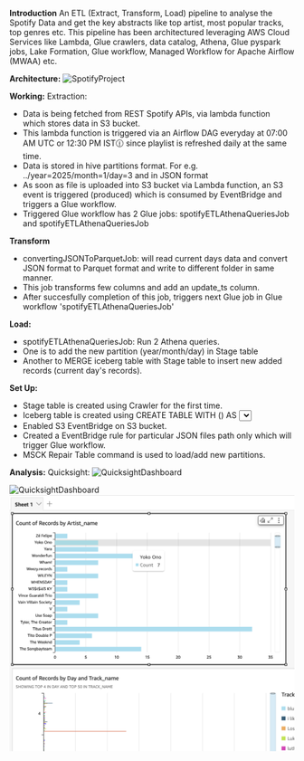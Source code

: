 **Introduction**
An ETL (Extract, Transform, Load) pipeline to analyse the Spotify Data and get the key abstracts like top artist, most popular tracks, top genres etc. 
This pipeline has been architectured leveraging AWS Cloud Services like Lambda, Glue crawlers, data catalog, Athena, Glue pyspark jobs, Lake Formation, Glue workflow, Managed Workflow for Apache Airflow (MWAA) etc.

**Architecture:**
![SpotifyProject](https://github.com/user-attachments/assets/1ad8b12a-3cde-4320-ad25-b69fa7421b4d)

**Working:**
Extraction:
  - Data is being fetched from REST Spotify APIs, via lambda function which stores data in S3 bucket.
  - This lambda function is triggered via an Airflow DAG everyday at 07:00 AM UTC or 12:30 PM IST🕧 since playlist is refreshed daily at the same time.
  - Data is stored in hive partitions format. For e.g. ../year=2025/month=1/day=3 and in JSON format
  - As soon as file is uploaded into S3 bucket via Lambda function, an S3 event is triggered (produced) which is consumed by EventBridge and triggers a Glue workflow.
  - Triggered Glue workflow has 2 Glue jobs: spotifyETLAthenaQueriesJob and spotifyETLAthenaQueriesJob

**Transform**
  - convertingJSONToParquetJob: will read current days data and convert JSON format to Parquet format and write to different folder in same manner.
  - This job transforms few columns and add an update_ts column.
  - After succesfully completion of this job, triggers next Glue job in Glue workflow 'spotifyETLAthenaQueriesJob'

**Load:**
  -  spotifyETLAthenaQueriesJob: Run 2 Athena queries.
  -  One is to add the new partition (year/month/day) in Stage table
  -  Another to MERGE iceberg table with Stage table to insert new added records (current day's records).

**Set Up:**
  - Stage table is created using Crawler for the first time.
  - Iceberg table is created using CREATE TABLE WITH (<options>) AS <SELECT query>(CTAS)  query on Stage table.
  - Enabled S3 EventBridge on S3 bucket.
  - Created a EventBridge rule for particular JSON files path only which will trigger Glue workflow.
  - MSCK Repair Table command is used to load/add new partitions.


**Analysis:**
Quicksight:
<img width="727" alt="QuicksightDashboard" src="https://github.com/user-attachments/assets/4cb9aaeb-caa5-452f-b525-75e3dac15f2b" />

![QuicksightDashboard](https://github.com/user-attachments/assets/5504f85c-830d-471b-9d3b-60d8f34bc2d3)
![QuicksightDashboard](https://github.com/prayantgupta15/SpotifyDataAnlysis-ETL-pipeline/blob/main/QuicksightDashboard.png)



